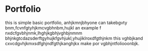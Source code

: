 # Portfolio
this is simple basic portfolio, anhjkmnjbhyone can takebgvty bnm,fcvnfgtyhjkmcvgbhnbm,hujkl an example f nxdcfgvbhjnmk,lhghjkgbhjvghbjnmnm bhjnkgtcdazsderftgyhujkfgvhjukl,yhujiklroxdfgthjnkm this vghbjkand cxvcdgvhjkmxsdfghjndfgthjkanghjkx make por vgbhjntfoliooonbjk.
